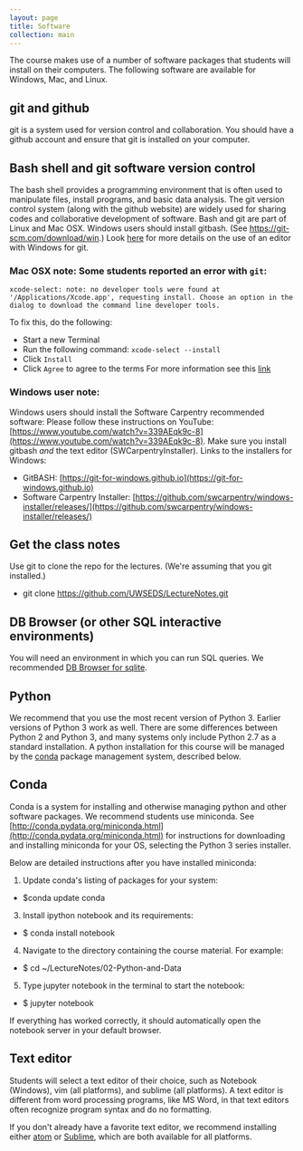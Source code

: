 ```yaml
---
layout: page
title: Software
collection: main
---
```


The course makes use of a number of software packages that students
will install on their computers.
The following software are available for Windows, Mac, and Linux.

## git and github
git is a system used for version control and collaboration.
You should have a github account and ensure that
git is installed on your computer.

## Bash shell and git software version control
The bash shell provides a programming environment that
is often used to manipulate files, install programs, and
basic data analysis.
The git version control system (along with the github website)
are widely used for sharing codes and collaborative development
of software.
Bash and git are part of Linux and Mac OSX.
Windows users should install gitbash. (See https://git-scm.com/download/win.)
Look [here](https://github.com/UWSEDS/uwseds.github.io/blob/master/software_windows_texteditor.md)
for more
details on the use of an editor with Windows for git.

### Mac OSX note: Some students reported an error with ``git``:
```
xcode-select: note: no developer tools were found at '/Applications/Xcode.app', requesting install. Choose an option in the dialog to download the command line developer tools.
```
To fix this, do the following:

* Start a new Terminal
* Run the following command: ``xcode-select --install``
* Click ``Install``
* Click ``Agree`` to agree to the terms
For more information see this [link](http://mac-how-to.wonderhowto.com/how-to/install-command-line-developer-tools-without-xcode-0168115/)

### Windows user note:
Windows users should install the Software Carpentry recommended software:
Please follow these instructions on YouTube: [https://www.youtube.com/watch?v=339AEqk9c-8](https://www.youtube.com/watch?v=339AEqk9c-8).
Make sure you install gitbash _and_ the text editor (SWCarpentryInstaller).
Links to the installers for Windows:
* GitBASH: [https://git-for-windows.github.io](https://git-for-windows.github.io)
* Software Carpentry Installer: [https://github.com/swcarpentry/windows-installer/releases/](https://github.com/swcarpentry/windows-installer/releases/)


## Get the class notes
Use git to clone the repo for the lectures. (We're assuming that you git installed.)

- git clone https://github.com/UWSEDS/LectureNotes.git

## DB Browser (or other SQL interactive environments)
You will need an environment in which you can run SQL queries.
We recommended [DB Browser for sqlite](http://sqlitebrowser.org).

## Python
We recommend that you use the most recent version of Python 3.  Earlier
versions of Python 3 work as well.  There are some differences between Python 2
and Python 3, and many systems only include Python 2.7 as a standard
installation.  A python installation for this course will be managed by the
[conda](https://conda.io/docs/) package management system, described below.

## Conda
Conda is a system for installing and otherwise managing python and other
software packages.  We recommend students use miniconda.  See
[http://conda.pydata.org/miniconda.html](http://conda.pydata.org/miniconda.html)
for instructions for downloading and installing miniconda for your OS, selecting
the Python 3 series installer.

Below are detailed instructions after you have installed miniconda:

1. Update conda's listing of packages for your system:
- $conda update conda
3. Install ipython notebook and its requirements:
- $ conda install notebook
4. Navigate to the directory containing the course material. For example:
- $ cd ~/LectureNotes/02-Python-and-Data
5. Type jupyter notebook in the terminal to start the notebook:
- $ jupyter notebook

If everything has worked correctly, it should automatically open the notebook
server in your default browser. 

## Text editor
Students will select a text editor of their choice, such as
Notebook (Windows), vim (all platforms), and sublime (all platforms).
A text editor is different from word processing programs,
like MS Word, in that text editors often recognize
program syntax and do no formatting.



If you don't already have a favorite text editor, we recommend installing either [atom](http://atom.io/) or [Sublime](http://www.sublimetext.com/), which are both available for all platforms.
